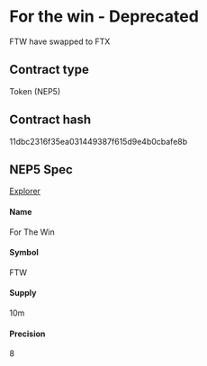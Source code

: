 # For the win - Deprecated
FTW have swapped to FTX

## Contract type
Token (NEP5)

## Contract hash
11dbc2316f35ea031449387f615d9e4b0cbafe8b

## NEP5 Spec
[Explorer](https://neotracker.io/asset/11dbc2316f35ea031449387f615d9e4b0cbafe8b)
#### Name
For The Win

#### Symbol
FTW

#### Supply
10m

#### Precision
8
